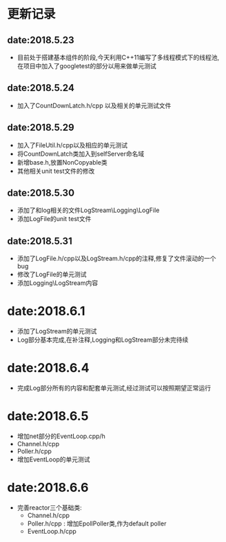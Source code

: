 
# 更新记录

## date:2018.5.23 
- 目前处于搭建基本组件的阶段,今天利用C++11编写了多线程模式下的线程池,在项目中加入了googletest的部分以用来做单元测试
## date:2018.5.24
- 加入了CountDownLatch.h/cpp 以及相关的单元测试文件
## date:2018.5.29
- 加入了FileUtil.h/cpp以及相应的单元测试
- 将CountDownLatch类加入到selfServer命名域
- 新增base.h,放置NonCopyable类
- 其他相关unit test文件的修改

## date:2018.5.30
- 添加了和log相关的文件LogStream\Logging\LogFile
- 添加LogFile的unit test文件


## date:2018.5.31
- 添加了LogFile.h/cpp以及LogStream.h/cpp的注释,修复了文件滚动的一个bug
- 修改了LogFile的单元测试
- 添加Logging\LogStream内容

# date:2018.6.1
- 添加了LogStream的单元测试
- Log部分基本完成,在补注释,Logging和LogStream部分未完待续

# date:2018.6.4
- 完成Log部分所有的内容和配套单元测试,经过测试可以按照期望正常运行

# date:2018.6.5
- 增加net部分的EventLoop.cpp/h
- Channel.h/cpp
- Poller.h/cpp
- 增加EventLoop的单元测试

# date:2018.6.6
- 完善reactor三个基础类:
    - Channel.h/cpp
    - Poller.h/cpp : 增加EpollPoller类,作为default poller
    - EventLoop.h/cpp
